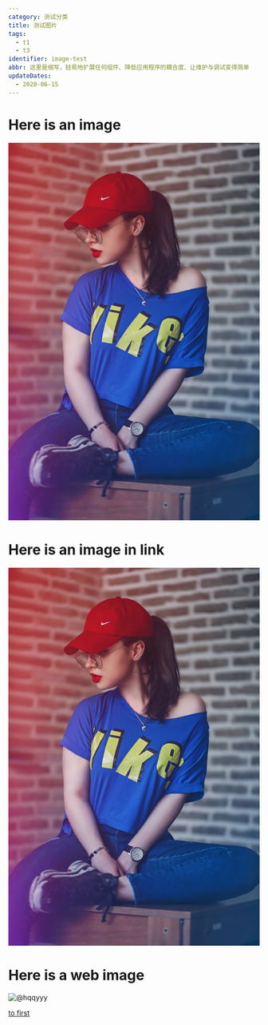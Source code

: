 ```yaml
---
category: 测试分类
title: 测试图片
tags:
  - t1
  - t3
identifier: image-test
abbr: 这里是缩写，轻易地扩展任何组件、降低应用程序的耦合度、让维护与调试变得简单
updateDates:
  - 2020-06-15
---
```

# Here is an image
![girl](girl.jpg)

# Here is an image in link
[![girl](girl.jpg)](htts://www.google.com)

# Here is a web image
![@hqqyyy](https://ww4.sinaimg.cn/bmiddle/a2ca645agy1fgcndozmezj21ey1me4n4.jpg)

[to first](./test.md)